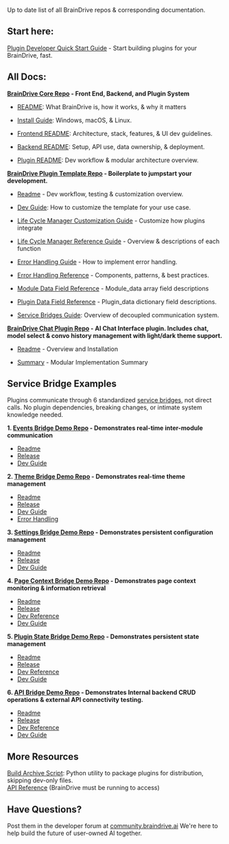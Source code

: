 Up to date list of all BrainDrive repos & corresponding documentation. 

## Start here: 

[Plugin Developer Quick Start Guide](https://github.com/BrainDriveAI/DocDrafts/blob/main/BrainDrive-Developer-Quickstart.md) - Start building plugins for your BrainDrive, fast.

## All Docs:

**[BrainDrive Core Repo](https://github.com/BrainDriveAI/BrainDrive) - Front End, Backend, and Plugin System**

* [README](https://github.com/BrainDriveAI/BrainDrive/blob/main/README.md): What BrainDrive is, how it works, & why it matters

* [Install Guide](https://github.com/BrainDriveAI/BrainDrive/blob/main/INSTALL.md): Windows, macOS, & Linux.

* [Frontend README](https://github.com/BrainDriveAI/BrainDrive/blob/main/frontend/README.md): Architecture, stack, features, & UI dev guidelines.

* [Backend README](https://github.com/BrainDriveAI/BrainDrive/blob/main/backend/README.md): Setup, API use, data ownership, & deployment.

* [Plugin README](https://github.com/BrainDriveAI/BrainDrive/blob/main/plugins/README.md): Dev workflow & modular architecture overview.


**[BrainDrive Plugin Template Repo](https://github.com/BrainDriveAI/PluginTemplate) - Boilerplate to jumpstart your development.**

* [Readme](https://github.com/BrainDriveAI/PluginTemplate/blob/main/README.md) \- Dev workflow, testing & customization overview.

* [Dev Guide](https://github.com/BrainDriveAI/PluginTemplate/blob/main/DEVELOPMENT.md): How to customize the template for your use case.

* [Life Cycle Manager Customization Guide](https://github.com/BrainDriveAI/PluginTemplate/blob/main/references/LIFECYCLE_MANAGER_CUSTOMIZATION_GUIDE.md) \- Customize how plugins integrate 

* [Life Cycle Manager Reference Guide](https://github.com/BrainDriveAI/PluginTemplate/blob/main/references/Lifecycle-Manager-Reference.md) \- Overview & descriptions of each function

* [Error Handling Guide](https://github.com/BrainDriveAI/PluginTemplate/blob/main/DEVELOPER_GUIDE.md) \- How to implement error handling.

* [Error Handling Reference](https://github.com/BrainDriveAI/PluginTemplate/blob/main/ERROR_HANDLING_GUIDE.md) \- Components, patterns, & best practices.

* [Module Data Field Reference](https://github.com/BrainDriveAI/PluginTemplate/blob/main/references/Module-Data-Field-Reference.md) \- Module\_data array field descriptions

* [Plugin Data Field Reference](https://github.com/BrainDriveAI/PluginTemplate/blob/main/references/Plugin-Data-Field-Reference.md) \- Plugin\_data dictionary field descriptions.

* [Service Bridges Guide](https://github.com/BrainDriveAI/DocDrafts/blob/main/Service%20Bridges.md): Overview of decoupled communication system.


**[BrainDrive Chat Plugin Repo](https://github.com/DJJones66/BrainDriveChat/tree/main) - AI Chat Interface plugin. Includes chat, model select & convo history management with light/dark theme support.**

* [Readme](https://github.com/DJJones66/BrainDriveChat/blob/main/README.md) \- Overview and Installation
  
* [Summary](https://github.com/DJJones66/BrainDriveChat/blob/main/PLUGIN_SUMMARY.md) \- Modular Implementation Summary

## Service Bridge Examples

Plugins communicate through 6 standardized [service bridges](https://github.com/BrainDriveAI/DocDrafts/blob/main/Service%20Bridges.md), not direct calls. No plugin dependencies, breaking changes, or intimate system knowledge needed. 

**1. [Events Bridge Demo Repo](https://github.com/DJJones66/ServiceExample_Events) \- Demonstrates real-time inter-module communication**

* [Readme](https://github.com/DJJones66/ServiceExample_Events/blob/main/README.md)  
* [Release](https://github.com/DJJones66/ServiceExample_Events/blob/main/RELEASE.md)   
* [Dev Guide](https://github.com/DJJones66/ServiceExample_Events/blob/main/DEVELOPER_GUIDE.md)

**2. [Theme Bridge Demo Repo](https://github.com/DJJones66/ServiceExample_Theme) \- Demonstrates real-time theme management**

* [Readme](http://ServiceExample_Theme)   
* [Release](https://github.com/DJJones66/ServiceExample_Theme/blob/main/RELEASE.md)   
* [Dev Guide](https://github.com/DJJones66/ServiceExample_Theme/blob/main/DEVELOPER_GUIDE.md)   
* [Error Handling](https://github.com/DJJones66/ServiceExample_Theme/blob/main/ERROR_HANDLING_GUIDE.md)

**3. [Settings Bridge Demo Repo](https://github.com/DJJones66/ServiceExample_Settings) \- Demonstrates persistent configuration management**

* [Readme](https://github.com/DJJones66/ServiceExample_Settings/blob/main/README.md)  
* [Release](https://github.com/DJJones66/ServiceExample_Settings/blob/main/RELEASE.md)  
* [Dev Guide](https://github.com/DJJones66/ServiceExample_Settings/blob/main/DEVELOPER_GUIDE.md)

**4. [Page Context Bridge Demo Repo](https://github.com/DJJones66/ServiceExample_PageContext) \- Demonstrates page context monitoring & information retrieval**

* [Readme](https://github.com/DJJones66/ServiceExample_PageContext/blob/main/README.md)  
* [Release](https://github.com/DJJones66/ServiceExample_PageContext/blob/main/RELEASE.md)  
* [Dev Reference](https://github.com/DJJones66/ServiceExample_PageContext/blob/main/DEVELOPER_GUIDE.md)  
* [Dev Guide](https://github.com/DJJones66/ServiceExample_PageContext/blob/main/DEVELOPMENT.md)

**5. [Plugin State Bridge Demo Repo](https://github.com/DJJones66/ServiceExample_PluginState) \- Demonstrates persistent state management**

* [Readme](https://github.com/DJJones66/ServiceExample_PluginState/blob/main/README.md)  
* [Release](https://github.com/DJJones66/ServiceExample_PluginState/blob/main/RELEASE.md)  
* [Dev Reference](http://DEVELOPER_GUIDE)   
* [Dev Guide](https://github.com/DJJones66/ServiceExample_PluginState/blob/main/DEVELOPMENT.md) 

**6. [API Bridge Demo Repo](https://github.com/DJJones66/ServiceExample_API) \- Demonstrates Internal backend CRUD operations & external API connectivity testing.**

* [Readme](https://github.com/DJJones66/ServiceExample_API/blob/main/README.md)  
* [Release](https://github.com/DJJones66/ServiceExample_API/blob/main/RELEASE.md)  
* [Dev Reference](https://github.com/DJJones66/ServiceExample_API/blob/main/DEVELOPER_GUIDE.md)   
* [Dev Guide](https://github.com/DJJones66/ServiceExample_API/blob/main/DEVELOPMENT.md)

## 

## More Resources

[Build Archive Script](https://github.com/DJJones66/BrainDriveScripts/blob/main/build_archive.py): Python utility to package plugins for distribution, skipping dev-only files.  
[API Reference](http://localhost:8005/api/v1/docs) (BrainDrive must be running to access)

## Have Questions?

Post them in the developer forum at [community.braindrive.ai](community.braindrive.ai) We're here to help build the future of user-owned AI together. 


